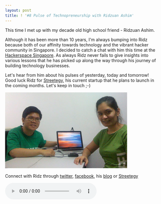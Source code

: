 ```yaml
---
layout: post
title: ! '#8 Pulse of Technopreneurship with Ridzuan Ashim'
---
```

This time I met up with my decade old high school friend - Ridzuan Ashim.

Although it has been more than 10 years, I'm always bumping into Ridz because both of our affinity towards technology and the vibrant hacker community in Singapore. I decided to catch a chat with him this time at the [Hackerspace Singapore](http://hackerspace.sg/). As always Ridz never fails to give insights into various lessons that he has picked up along the way through his journey of building technology businesses.

Let's hear from him about his pulses of yesterday, today and tomorrow! Good luck Ridz for [Streetegy](http://streetegy.com/), his current startup that he plans to launch in the coming months. Let's keep in touch ;-)

![With Ridz](/img/pulse-ridz.jpg)

Connect with Ridz through [twitter](http://twitter.com/ridz84), [facebook](https://www.facebook.com/ridz84), his [blog](http://ridz.sg/blog/) or [Streetegy](http://streetegy.com/)

<audio controls="controls">
  <source src="/audio/Pulse-Ep8-180911.mp3" type="audio/mpeg">
</audio>
